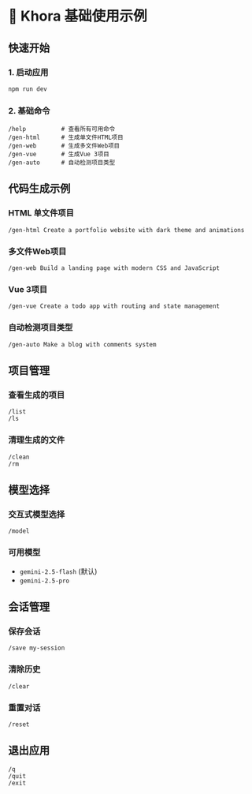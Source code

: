 # 🚀 Khora 基础使用示例

## 快速开始

### 1. 启动应用
```bash
npm run dev
```

### 2. 基础命令
```
/help          # 查看所有可用命令
/gen-html      # 生成单文件HTML项目
/gen-web       # 生成多文件Web项目
/gen-vue       # 生成Vue 3项目
/gen-auto      # 自动检测项目类型
```

## 代码生成示例

### HTML 单文件项目
```
/gen-html Create a portfolio website with dark theme and animations
```

### 多文件Web项目
```
/gen-web Build a landing page with modern CSS and JavaScript
```

### Vue 3项目
```
/gen-vue Create a todo app with routing and state management
```

### 自动检测项目类型
```
/gen-auto Make a blog with comments system
```

## 项目管理

### 查看生成的项目
```
/list
/ls
```

### 清理生成的文件
```
/clean
/rm
```

## 模型选择

### 交互式模型选择
```
/model
```

### 可用模型
- `gemini-2.5-flash` (默认)
- `gemini-2.5-pro`

## 会话管理

### 保存会话
```
/save my-session
```

### 清除历史
```
/clear
```

### 重置对话
```
/reset
```

## 退出应用
```
/q
/quit
/exit
```